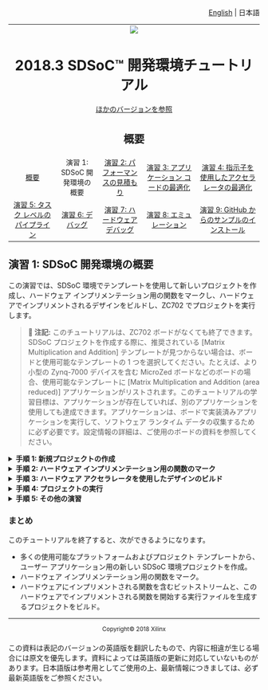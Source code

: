 <p align="right">
<a href="../../getting-started-tutorial/README.md">English</a> | <a>日本語</a>
</p>

<table style="width:100%">
  <tr>
<td align="center" width="100%" colspan="6"><img src="https://www.xilinx.com/content/dam/xilinx/imgs/press/media-kits/corporate/xilinx-logo.png" width="30%"/><h1>2018.3 SDSoC™ 開発環境チュートリアル</h1>
<a href="https://github.com/Xilinx/SDSoC-Tutorials/branches/all">ほかのバージョンを参照</a>
</td>
  </tr>
  <tr>
    <td colspan="5" align="center"><h2>概要</h2></td>
  <tr>
    <td align="center"><a href="README.md">概要</a></td>
    <td align="center">演習 1: SDSoC 開発環境の概要</td>
    <td align="center"><a href="lab-2-performance-estimation.md">演習 2: パフォーマンスの見積もり</a></td>
    <td align="center"><a href="lab-3-optimize-the-application-code.md">演習 3: アプリケーション コードの最適化</a></td>
    <td align="center"><a href="lab-4-optimize-the-accelerator-using-directives.md">演習 4: 指示子を使用したアクセラレータの最適化</a></td>
  </tr>
  <tr>
    <td align="center"><a href="lab-5-task-level-pipelining.md">演習 5: タスク レベルのパイプライン</a></td>
    <td align="center"><a href="lab-6-debug.md">演習 6: デバッグ</a></td>
    <td align="center"><a href="lab-7-hardware-debug.md">演習 7: ハードウェア デバッグ</a></td>
    <td align="center"><a href="lab-8-emulation.md">演習 8: エミュレーション</a></td>
    <td align="center"><a href="lab-9-installing-applications-from-github.md">演習 9: GitHub からのサンプルのインストール</a></td>
    </tr>
</table>

## 演習 1: SDSoC 開発環境の概要  

この演習では、SDSoC 環境でテンプレートを使用して新しいプロジェクトを作成し、ハードウェア インプリメンテーション用の関数をマークし、ハードウェアでインプリメントされるデザインをビルドし、ZC702 でプロジェクトを実行します。  

>**:pushpin: 注記:**  このチュートリアルは、ZC702 ボードがなくても終了できます。SDSoC プロジェクトを作成する際に、推奨されている [Matrix Multiplication and Addition] テンプレートが見つからない場合は、ボードと使用可能なテンプレートの 1 つを選択してください。たとえば、より小型の Zynq-7000 デバイスを含む MicroZed ボードなどのボードの場合、使用可能なテンプレートに [Matrix Multiplication and Addition (area reduced)] アプリケーションがリストされます。このチュートリアルの学習目標は、アプリケーションが存在していれば、別のアプリケーションを使用しても達成できます。アプリケーションは、ボードで実装済みアプリケーションを実行して、ソフトウェア ランタイム データの収集するために必ず必要です。設定情報の詳細は、ご使用のボードの資料を参照してください。


<details>
<summary><strong>手順 1: 新規プロジェクトの作成</strong></summary>

  1. デスクトップ アイコンをダブルクリックするか [スタート] メニューを使用して、SDx IDE 2018.2 を起動します。

  2. [Workspace Launcher] ダイアログ ボックスが表示されます。[Browse] をクリックしてプロジェクトを保存するワークスペース フォルダーを選択し、[OK] をクリックします。  

  3. SDx IDE 環境のメイン ウィンドウが表示されます。新しいワークスペースを作成した場合は、[Welcome] タブが表示されます。このタブには、[Create SDx Project]、[Add Custom Platform]、[Import Project]、[Tutorials]、および [Web Resources] などのリンクが含まれます。これらのリンクのいずれかをクリックすると、各リンクの下に使用可能なオプションがさらに表示されます。たとえば、資料およびチュートリアルを入手するには、[Tutorials] をクリックすると、SDSoC および SDAccel の関連資料へのリンクを含むチュートリアル ページが表示されます。[Welcome] タブは、[X] をクリックして閉じるか、[Minimize] アイコンをクリックして最小化できます。  

  4. SDx IDE メニュー バーから [File] → [New] → [SDx Project] をクリックします。[New SDx Project] ダイアログ ボックスが開きます。  

     ![](./images/jsi1526588122430.png)  

  5. デフォルトでは [Application] プロジェクトがオンになっています。[Next] をクリックします。  

  6. [Create a New SDx Project] ページでプロジェクトの名前 (`lab1`) を入力します。  

  7. [Next] をクリックします。  

  8. [Platform] ページから zc702 プラットフォームを選択します。  

     ![](./images/vyn1526588378013.png)  

     >**:pushpin: 注記:**  カスタム プラットフォームを使用する場合は、サポートされるプラットフォームにはリストされないので、[Add Custom Platform] をクリックしてカスタム プラットフォームを追加します。  

  9. [Next] をクリックします。  

  10. [System configuration] ドロップダウン リストから [Linux] を選択し、その他のフィールドはすべてデフォルトのままにしておきます。  

      ![](./images/uyi1526588566181.png)  

  11. [Next] をクリックします。  
      選択したプラットフォーム用のソース コード例をリストする [Templates] ページが表示されます。  

  12. [Available Templates] のリストから [Matrix Multiplication and Addition] を選択し、[Finish] をクリックします。  

      ![](./images/vfp1517375349361.png)  

  13. 標準ビルド コンフィギュレーションは [Debug] および [Release] で、追加のビルド コンフィギュレーションも作成できます。最高のランタイム パフォーマンスにするには、[Release] コンフィギュレーションに切り替えます。[Release] ビルド コンフィギュレーションでは、[Debug] ビルド コンフィギュレーションよりも高いコンパイラ最適化設定が使用されます。[Sdx Project Settings] では、アクティブ コンフィギュレーションを選択したり、ビルド コンフィギュレーションを作成したりできます。  
      [Build] アイコンには、ビルド コンフィギュレーションを選択するドロップダウン リストがあります。[Build] アイコンをクリックすると、プロジェクトがビルドされます。  
      ![](./images/rdo1517376006997.png)  
      [Project Explorer] ビューでプロジェクトを右クリックし、ビルド コンフィギュレーションを選択できます。  
      ![](./images/mch1526589018767.png)  
      [SDx Project Settings] での [Build Configuration] ドロップダウンで、アクティブ コンフィギュレーションを選択したり、ビルド コンフィギュレーションを作成したりできます。
      ![](./images/nol1526589252028.png)  
      [SDx Project Settings] にプロジェクト設定のサマリが表示されます。  

      SDx アプリケーションをビルドする際は、ビルド コンフィギュレーション (ツール設定、フォルダー、ファイルなどのコレクション) を使用します。各ビルド コンフィギュレーションの目的は異なります。[Debug] ビルドでは、ELF (コンパイルおよびリンク済みプログラム) にデバッガーを実行するのに必要な 追加情報を含めてアプリケーションがビルドされます。ELF ファイルのデバッグ情報により、ファイル サイズが増加し、アプリケーション情報が表示されるようになります。[Release] ビルドでは、同じ ELF ファイルが Debug コンフィギュレーションとして提供されますが、デバッグ情報が含まれない点が異なります。ビルド コンフィギュレーションに対して [Estimate Performance] をオンにし、そのビルド コンフィギュレーションを使用してアプリケーションのパフォーマンス見積もりを実行するモードを実行するには、別の設定および手順が必要となります。詳細は、[演習 2: パフォーマンスの見積もり](lab-2-performance-estimation.md)を参照してください。

</details>

<details>

<summary><strong>手順 2: ハードウェア インプリメンテーション用の関数のマーク</strong></summary>

このアプリケーションには、2 つのハードウェア関数が含まれます。1 つは `mmult` で、2 つの行列を乗算して行列積を算出します。もう 1 つは `madd` で、2 つの行列を加算して行列和を算出します。これらのハードウェア関数がまとめられ、行列の乗加算関数を計算します。`mmult` と `madd` の両方の関数をハードウェアでインプリメントされるように指定します。  

テンプレートからプロジェクトを作成すると、ハードウェア関数が自動的に指定されます。ハードウェア関数が削除されたり、指定されていない場合は、次の手順でハードウェア関数を追加します。  

>**:pushpin: 注記:**  この演習では、ハードウェア用に関数をマークする必要はありません。行列乗算と加算のテンプレート コードは既にハードウェア用にマークされています。`madd` および `mmult` 関数がハードウェア関数としてマークされていない場合は、次の手順でそれらをハードウェア関数としてマークできます。

  1. [SDx Project Settings] では、プロジェクトの値を設定できます。[lab1] タブをクリックし (タブが開いていない場合は、[Project Explorer] ビューで 1 ファイルをダブルクリック)、[HW functions] パネルで [Add HW Functions] ![](./images/vvd1517376007004.png) をクリックしてハードウェア関数を指定するダイアログ ボックスを開きます。  

  2. [Matching items] リストで Ctrl キーを押しながら `mmult` と `madd` 関数をクリックして選択します。[OK] をクリックして、両方の関数を [Hardware Functions] セクションに追加します。  

     ![](./images/pdl1526589550986.png)  

     または、[Project Explorer] タブで `mmult.cpp` および `madd.cpp` を展開表示し、`mmult` および `madd` 関数を右クリックして [Toggle HW/SW] をクリックします。関数が既にハードウェア用にマークされている場合は、[Project Explorer] に `mmult(float[], float[], float[]): void [H]` 関数が表示されます。ソース ファイルをエディターで開いている場合は、[Outline] タブでハードウェア関数を選択することもできます。  

     ![](./images/kkz1526589743219.png)  

</details>

<details>

<summary><strong>手順 3: ハードウェア アクセラレータを使用したデザインのビルド</strong></summary>  

  プロジェクトをビルドして実行ファイル、ビットストリーム、SD カード ブート イメージを生成するには、次の手順に従います。  

  1. [Project Explorer] タブで [lab1] を右クリックし、[Build Project] をクリックします。   

     SDSoC システム コンパイラの標準出力 (stdout が [Console] タブに表示されます。ハードウェア用に選択された関数が Vivado® HLS を使用して IP ブロックにコンパイルされ、選択したベース プラットフォームに基づいて生成された Vivado ツール ハードウェア システムに統合されます。この後、システム コンパイラにより Vivado 合成、配置配線ツールが起動されてビットストリームがビルドされ、ARM GNU コンパイラとリンカーが起動されて、アプリケーション ELF 実行ファイルが生成されます。   

  2. [Assistant] ビューの [Project Explorer] の下で [Data Motion Network Report] をダブルクリックして開きます。  
     このレポートには、SDx システム コンパイラにで作成された接続と、ハードウェアにインプリメントされた各関数のデータ転送タイプが示されます。詳細は、[演習 3: アプリケーション コードの最適化](lab-3-optimize-the-application-code.md)を参照してください。  
     ![](./images/fiv1526666379843.png)  

  3. `lab1/Release/_sds/swstubs/mmult.cpp` を開き、SDx システム コンパイラにより元の `mmult` 関数が `cf_send_i` および `cf_wait` 関数を使用した FPGA に対して入出力転送を実行する `_p0_mmult_1_noasync` という関数に置き換えられたことを確認します。`mmult` への呼び出しも `lab1/Release/_sds/swstubs/main.cpp` 内の `_p0_mmult_1_noasync` に置き換えられます。SDx システム コンパイラで、これらの記述し直されたソース ファイルを使用してハードウェア関数にアクセスする ELF がビルドされます。   

  </details>

  <details>
  <summary><strong>手順 4: プロジェクトの実行</strong></summary>

  ZC702 ボードでプロジェクトを実行する手順は、次のとおりです。  

  1. [Project Explorer] タブで `lab1/Release` を展開表示し、`sd_card` ディレクトリ内のすべてのファイルを SD カードのルート ディレクトリにコピーします。  

  2. SD カードを ZC702 に挿入し、ボードに電源を投入します。  

  3. [SDx Terminal] タブでシリアル ターミナルからボードに接続します。または、[Baud Rate]: 115200、[Data bits]: 8、[Stop bits]: 1、[Parity]: None、[Flow Control]: None に設定した Putty/Teraterm を介して接続します。![](./images/uec1517375349409.png) アイコンをクリックして設定を開きます。   

     ![](./images/ngv1517375349363.png)  

  4. [Connect to serial port] ウィンドウの設定はそのままで [OK] をクリックします。  

  5. ボードが起動したら、Linux プロンプトでアプリケーションを実行します。`/mnt/lab1.elf` と入力します。  

     ![](./images/mst1517375349397.png)  

  >**:pushpin: 注記:**  関数がハードウェアでアクセラレーションされる場合、スピードアップが 8 倍になります。プロセッサで実行されるアプリケーションは 18 万 4 千サイクルかかりますが、プロセッサと FPGA 両方で実行されるアプリケーションは 2 万 2 千サイクルかかります。  

  </details>

<details>
<summary><strong>手順 5: その他の演習</strong></summary>

* `Release/_sds` フォルダー内のreport フォルダーを確認してください。このフォルダーには、複数のログ ファイルとレポート ファイル (.rpt) があり、ビルドにより起動されたすべてのツールからの詳細なログおよびレポートが含まれます。  
* Vivado&reg; インテグレーターについて詳しい場合は、[Project Explorer] タブで `Release/_sds/p0/vivado/prj/prj.xpr` をダブルクリックしてください。これは、アプリケーション ソース コードから生成されたハードウェア デザインです。ブロック図を開いて、生成された IP ブロックを確認してみてください。

</details>

### まとめ  
このチュートリアルを終了すると、次ができるようになります。

  * 多くの使用可能なプラットフォームおよびプロジェクト テンプレートから、ユーザー アプリケーション用の新しい SDSoC 環境プロジェクトを作成。  
  * ハードウェア インプリメンテーション用の関数をマーク。  
  * ハードウェアにインプリメントされる関数を含むビットストリームと、このハードウェアでインプリメントされる関数を開始する実行ファイルを生成するプロジェクトをビルド。  


<hr/>
<p align="center"><sup>Copyright&copy; 2018 Xilinx</sup></p>

この資料は表記のバージョンの英語版を翻訳したもので、内容に相違が生じる場合には原文を優先します。資料によっては英語版の更新に対応していないものがあります。日本語版は参考用としてご使用の上、最新情報につきましては、必ず最新英語版をご参照ください。
